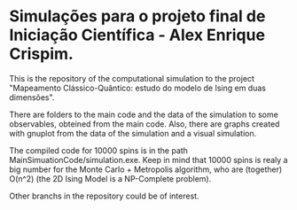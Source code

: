 # Simulações para o projeto final de Iniciação Científica - Alex Enrique Crispim.

This is the repository of the computational simulation to the project "Mapeamento Clássico-Quântico: estudo do modelo de Ising em duas dimensões". 

There are folders to the main code and the data of the simulation to some observables, obteined from the main code. Also, there are graphs created with gnuplot from the data of the simulation and a visual simulation.

The compiled code for 10000 spins is in the path MainSimuationCode/simulation.exe. Keep in mind that 10000 spins is realy a big number for the Monte Carlo + Metropolis algorithm, who are (together) O(n^2) (the 2D Ising Model is a NP-Complete problem).

Other branchs in the repository could be of interest.
